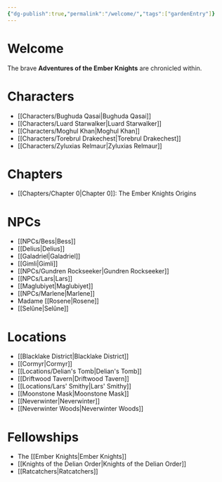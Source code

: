 ```yaml
---
{"dg-publish":true,"permalink":"/welcome/","tags":["gardenEntry"]}
---
```


# Welcome

The brave **Adventures of the Ember Knights** are chronicled within.

# Characters
- [[Characters/Bughuda Qasai\|Bughuda Qasai]]
- [[Characters/Luard Starwalker\|Luard Starwalker]]
- [[Characters/Moghul Khan\|Moghul Khan]]
- [[Characters/Torebrul Drakechest\|Torebrul Drakechest]]
- [[Characters/Zyluxias Relmaur\|Zyluxias Relmaur]]

# Chapters
- [[Chapters/Chapter 0\|Chapter 0]]: The Ember Knights Origins

# NPCs
- [[NPCs/Bess\|Bess]]
- [[Delius\|Delius]]
- [[Galadriel\|Galadriel]]
- [[Gimli\|Gimli]]
- [[NPCs/Gundren Rockseeker\|Gundren Rockseeker]]
- [[NPCs/Lars\|Lars]]
- [[Maglubiyet\|Maglubiyet]]
- [[NPCs/Marlene\|Marlene]]
- Madame [[Rosene\|Rosene]]
- [[Selûne\|Selûne]]

# Locations
- [[Blacklake District\|Blacklake District]]
- [[Cormyr\|Cormyr]]
- [[Locations/Delian's Tomb\|Delian's Tomb]]
- [[Driftwood Tavern\|Driftwood Tavern]]
- [[Locations/Lars' Smithy\|Lars' Smithy]]
- [[Moonstone Mask\|Moonstone Mask]]
- [[Neverwinter\|Neverwinter]]
- [[Neverwinter Woods\|Neverwinter Woods]]

# Fellowships
- The [[Ember Knights\|Ember Knights]]
- [[Knights of the Delian Order\|Knights of the Delian Order]]
- [[Ratcatchers\|Ratcatchers]]
